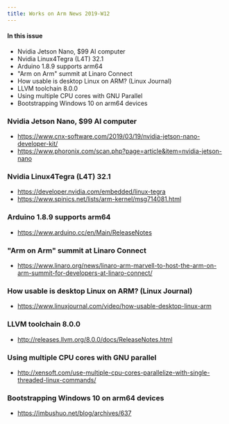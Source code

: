 ```yaml
---
title: Works on Arm News 2019-W12
---
```


#### In this issue

* Nvidia Jetson Nano, $99 AI computer
* Nvidia Linux4Tegra (L4T) 32.1
* Arduino 1.8.9 supports arm64
* "Arm on Arm" summit at Linaro Connect
* How usable is desktop Linux on ARM? (Linux Journal)
* LLVM toolchain 8.0.0 
* Using multiple CPU cores with GNU Parallel
* Bootstrapping Windows 10 on arm64 devices

### Nvidia Jetson Nano, $99 AI computer

* https://www.cnx-software.com/2019/03/19/nvidia-jetson-nano-developer-kit/
* https://www.phoronix.com/scan.php?page=article&item=nvidia-jetson-nano

### Nvidia Linux4Tegra (L4T) 32.1

* https://developer.nvidia.com/embedded/linux-tegra
* https://www.spinics.net/lists/arm-kernel/msg714081.html

### Arduino 1.8.9 supports arm64

* https://www.arduino.cc/en/Main/ReleaseNotes

### "Arm on Arm" summit at Linaro Connect

* https://www.linaro.org/news/linaro-arm-marvell-to-host-the-arm-on-arm-summit-for-developers-at-linaro-connect/

### How usable is desktop Linux on ARM? (Linux Journal)

* https://www.linuxjournal.com/video/how-usable-desktop-linux-arm

### LLVM toolchain 8.0.0 

* http://releases.llvm.org/8.0.0/docs/ReleaseNotes.html

### Using multiple CPU cores with GNU parallel

* http://xensoft.com/use-multiple-cpu-cores-parallelize-with-single-threaded-linux-commands/

### Bootstrapping Windows 10 on arm64 devices

* https://imbushuo.net/blog/archives/637
